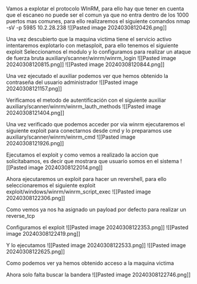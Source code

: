 Vamos a explotar el protocolo WInRM, para ello hay que tener en cuenta que el escaneo no puede ser el comun ya que no entra dentro de los 1000 puertos mas comunes, para ello realizaremos el siguiente comandos
nmap -sV -p 5985 10.2.28.238
![[Pasted image 20240308120426.png]]

Una vez descubierto que la maquina victima tiene el servicio activo intentaremos explotarlo con metasploit, para ello tenemos el siguiente exploit
Seleccionamos el modulo y lo configuramos para realizar un ataque de fuerza bruta auxiliary/scanner/winrm/winrm_login 
![[Pasted image 20240308120815.png]]
![[Pasted image 20240308120844.png]]

Una vez ejecutado el auxiliar podemos ver que hemos obtenido la contraseña del usuario administrador
![[Pasted image 20240308121157.png]]


Verificamos el metodo de autentificación con el siguiente auxiliar
auxiliary/scanner/winrm/winrm_lauth_methods
![[Pasted image 20240308121404.png]]


Una vez verificado que podemos acceder por via winrm ejecutaremos el siguiente exploit para conectarnos desde cmd y lo preparamos
use auxiliary/scanner/winrm/winrm_cmd
![[Pasted image 20240308121926.png]]

Ejecutamos el exploit y como vemos a realizado la accion que solicitabamos, es decir que mostrara que usuario somos en el sistema
![[Pasted image 20240308122014.png]]

Ahora ejecutaremos un exploit para hacer un revershell, para ello seleccionaremos el siguiente exploit
exploit/windows/winrm/winrm_script_exec
![[Pasted image 20240308122306.png]]

Como vemos ya nos ha asignado un payload por defecto para realizar un reverse_tcp

Configuramos el exploit
![[Pasted image 20240308122353.png]]
![[Pasted image 20240308122419.png]]

Y lo ejecutamos
![[Pasted image 20240308122533.png]]
![[Pasted image 20240308122625.png]]

Como podemos ver ya hemos obtenido acceso a la maquina victima

Ahora solo falta buscar la bandera
![[Pasted image 20240308122746.png]]


